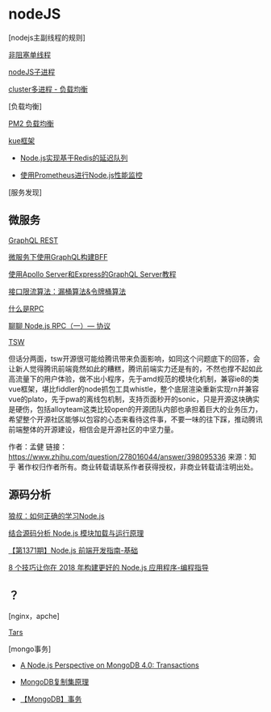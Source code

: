 # nodeJS

[nodejs主副线程的规则]

[非阻塞单线程](https://www.cnblogs.com/linzhanfly/p/9082895.html)

[nodeJS子进程](https://www.jianshu.com/p/f4995c8971a0)

[cluster多进程 - 负载均衡](https://www.cnblogs.com/kenkofox/p/5431643.html)

[负载均衡]

[PM2 负载均衡](https://blog.csdn.net/qq_17475155/article/details/53823862)

[kue框架](https://github.com/Automattic/kue)

* [Node.js实现基于Redis的延迟队列](https://cnodejs.org/topic/5b30d11e57137f22415c4f05)

* [使用Prometheus进行Node.js性能监控](https://blog.risingstack.com/node-js-performance-monitoring-with-prometheus/)

[服务发现]

## 微服务

[GraphQL REST](https://www.jianshu.com/p/2ad286397f7a?open_source=weibo_search)

[微服务下使用GraphQL构建BFF](http://baijiahao.baidu.com/s?id=1596158611043646894&wfr=spider&for=pc)

[使用Apollo Server和Express的GraphQL Server教程](https://www.robinwieruch.de/graphql-apollo-server-tutorial/)

[接口限流算法：漏桶算法&令牌桶算法](https://juejin.im/post/5b6e48436fb9a04fe11b10a5)

[什么是RPC](https://www.zhihu.com/question/25536695)

[聊聊 Node.js RPC（一）— 协议](https://zhuanlan.zhihu.com/p/38012481?utm_source=wechat_session&utm_medium=social)

[TSW](https://github.com/Tencent/TSW)

但话分两面，tsw开源很可能给腾讯带来负面影响，如同这个问题底下的回答，会让新人觉得腾讯前端竟然如此的糟糕，腾讯前端实力还是有的，不然也撑不起如此高流量下的用户体验，做不出小程序，先于amd规范的模块化机制，兼容ie8的类vue框架，堪比fiddler的node抓包工具whistle，整个底层渲染重新实现rn并兼容vue的plato，先于pwa的离线包机制，支持页面秒开的sonic，只是开源这块确实是硬伤，包括alloyteam这类比较open的开源团队内部也承担着巨大的业务压力，希望整个开源社区能够以包容的心态来看待这件事，不要一味的往下踩，推动腾讯前端整体的开源建设，相信会是开源社区的中坚力量。

作者：孟健
链接：<https://www.zhihu.com/question/278016044/answer/398095336>
来源：知乎
著作权归作者所有。商业转载请联系作者获得授权，非商业转载请注明出处。

## 源码分析

[狼叔：如何正确的学习Node.js](https://i5ting.github.io/How-to-learn-node-correctly/#1)

[结合源码分析 Node.js 模块加载与运行原理](http://efe.baidu.com/blog/nodejs-module-analyze/)

[【第1371期】Node.js 前端开发指南-基础](https://mp.weixin.qq.com/s/4yXWhBuBqVRoQB3krVgNpA)

[8 个技巧让你在 2018 年构建更好的 Node.js 应用程序-编程指导](https://github.com/xitu/gold-miner/blob/master/TODO/node-js-development-tips-2018.md)

## ？

[nginx，apche]

[Tars](https://github.com/Tencent/Tars)

[mongo事务]

* [A Node.js Perspective on MongoDB 4.0: Transactions](http://thecodebarbarian.com/a-node-js-perspective-on-mongodb-4-transactions.html)

* [MongoDB复制集原理](http://www.mongoing.com/archives/2155)

* [【MongoDB】事务](http://blog.51cto.com/l0vesql/2134631)
